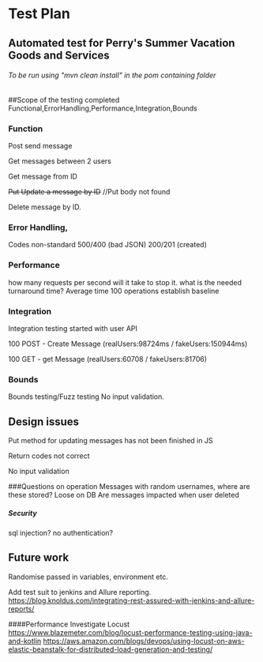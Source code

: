 # Test Plan

## Automated test for Perry's Summer Vacation Goods and Services

###### To be run using "mvn clean install" in the pom containing folder

##Scope of the testing completed
Functional,ErrorHandling,Performance,Integration,Bounds


### Function

Post send message

Get   messages between 2 users 

Get   message from ID

~~Put Update a message by ID~~ //Put body not found

Delete message by ID.

### Error Handling,
Codes non-standard 500/400 (bad JSON) 200/201 (created)

### Performance
how many requests per second will it take to stop it.
what is the needed turnaround time?
Average time 100 operations establish baseline

### Integration
Integration testing started with user API

100 POST - Create Message 
(realUsers:98724ms   /
    fakeUsers:150944ms)

100 GET -  get Message
 (realUsers:60708 / 
 fakeUsers:81706)

### Bounds
Bounds testing/Fuzz testing
No input validation. 



## Design issues
Put method for updating messages has not been finished in JS

Return codes not correct 

No input validation


###Questions on operation
Messages with random usernames, where are these stored? Loose on DB
Are messages impacted when user deleted

##### Security
sql injection?
no authentication?




## Future work
Randomise passed in variables, environment etc.

Add test suit to jenkins and Allure reporting.
https://blog.knoldus.com/integrating-rest-assured-with-jenkins-and-allure-reports/

####Performance
Investigate Locust
https://www.blazemeter.com/blog/locust-performance-testing-using-java-and-kotlin
https://aws.amazon.com/blogs/devops/using-locust-on-aws-elastic-beanstalk-for-distributed-load-generation-and-testing/
